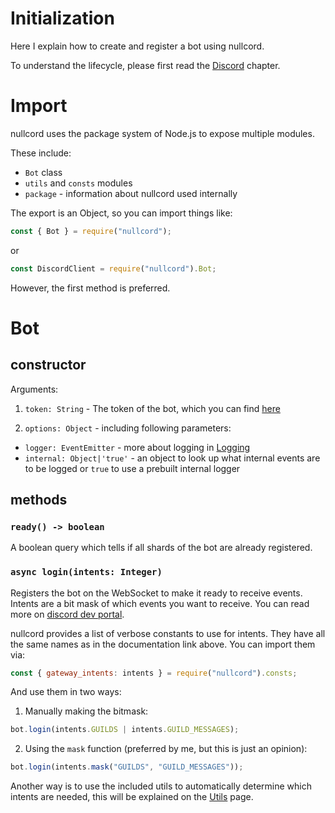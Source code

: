 # Initialization
Here I explain how to create and register a bot
using nullcord.

To understand the lifecycle, please first
read the [Discord](00_discord.md) chapter.

# Import
nullcord uses the package system of Node.js
to expose multiple modules.

These include:
* `Bot` class
* `utils` and `consts` modules
* `package` - information about nullcord used internally

The export is an Object, so you can import things like:
```js
const { Bot } = require("nullcord");
```
or
```js
const DiscordClient = require("nullcord").Bot;
```

However, the first method is preferred.

# Bot

## constructor

Arguments:
1. `token: String` - The token of the bot, which you can
find [here](https://discord.com/developers/applications)

2. `options: Object` - including following parameters:
  * `logger: EventEmitter` - more about logging in
  [Logging](02_logging.md)
  * `internal: Object|'true'` - an object to look up
  what internal events are to be logged or `true` to
  use a prebuilt internal logger

## methods

### `ready() -> boolean`
A boolean query which tells
if all shards of the bot are
already registered.

### `async login(intents: Integer)`
Registers the bot on the WebSocket
to make it ready to receive events.
Intents are a bit mask of which events
you want to receive. You can read more
on [discord dev portal](https://discord.com/developers/docs/topics/gateway#list-of-intents).

nullcord provides a list of verbose
constants to use for intents. They have
all the same names as in the documentation
link above. You can import them via:
```js
const { gateway_intents: intents } = require("nullcord").consts;
```
And use them in two ways:

1. Manually making the bitmask:
```js
bot.login(intents.GUILDS | intents.GUILD_MESSAGES);
```
2. Using the `mask` function
(preferred by me, but this is just an opinion):
```js
bot.login(intents.mask("GUILDS", "GUILD_MESSAGES"));
```

Another way is to use the included utils
to automatically determine which intents
are needed, this will be explained on the
[Utils](05_utils.md) page.
